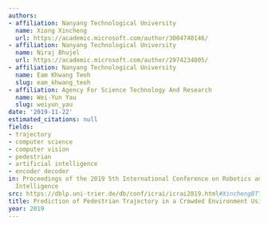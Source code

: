 ```yaml
---
authors:
- affiliation: Nanyang Technological University
  name: Xiong Xincheng
  url: https://academic.microsoft.com/author/3004740146/
- affiliation: Nanyang Technological University
  name: Niraj Bhujel
  url: https://academic.microsoft.com/author/2974234005/
- affiliation: Nanyang Technological University
  name: Eam Khwang Teoh
  slug: eam_khwang_teoh
- affiliation: Agency For Science Technology And Research
  name: Wei-Yun Yau
  slug: weiyun_yau
date: '2019-11-22'
estimated_citations: null
fields:
- trajectory
- computer science
- computer vision
- pedestrian
- artificial intelligence
- encoder decoder
in: Proceedings of the 2019 5th International Conference on Robotics and Artificial
  Intelligence
src: https://dblp.uni-trier.de/db/conf/icrai/icrai2019.html#XinchengBTY19
title: Prediction of Pedestrian Trajectory in a Crowded Environment Using RNN Encoder-Decoder.
year: 2019
---
```

